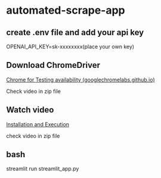 # automated-scrape-app

 ## create .env file and add your api key

OPENAI_API_KEY=sk-xxxxxxxx(place your own key)   

## Download ChromeDriver 

[Chrome for Testing availability (googlechromelabs.github.io)](https://googlechromelabs.github.io/chrome-for-testing/)

Check video in zip file

## Watch video 

[Installation and Execution](https://www.youtube.com/watch?v=45hMI2QH1c8&t=9s)

check video in zip file

## bash

streamlit run streamlit_app.py
